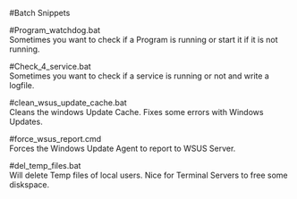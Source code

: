 #Batch Snippets  
  
#Program_watchdog.bat  
Sometimes you want to check if a Program is running or start it if it is not running. 

#Check_4_service.bat  
Sometimes you want to check if a service is running or not and write a logfile. 

#clean_wsus_update_cache.bat  
Cleans the windows Update Cache. Fixes some errors with Windows Updates. 

#force_wsus_report.cmd  
Forces the Windows Update Agent to report to WSUS Server.

#del_temp_files.bat  
Will delete Temp files of local users. Nice for Terminal Servers to free some diskspace.
